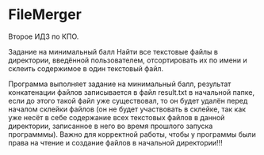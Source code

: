 # FileMerger
Второе ИДЗ по КПО.

Задание на минимальный балл
Найти все текстовые файлы в директории, введённой пользователем, отсортировать их по имени и склеить содержимое в один
текстовый файл.

Программа выполняет задание на минимальный балл, результат конкатенации файлов записывается в файл result.txt в начальной папке, 
если до этого такой файл уже существовал, то он будет удалён перед началом склейки файлов (он не будет участвовать в склейке, 
так как уже несёт в себе содержание всех текстовых файлов в данной директории, записанное в него во время прошлого запуска программмы).
Важно для корректной работы, чтобы у программы были права на чтение и создание файлов в начальной директории!!!
